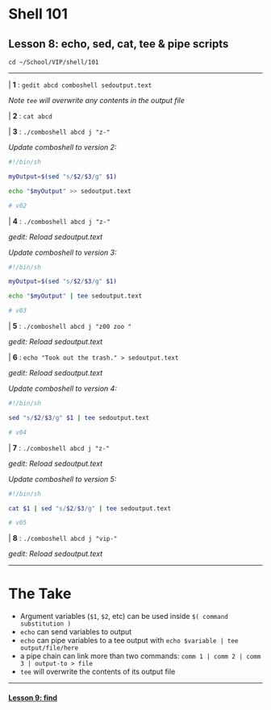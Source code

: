 # Shell 101
## Lesson 8: echo, sed, cat, tee & pipe scripts

`cd ~/School/VIP/shell/101`

___

| **1** : `gedit abcd comboshell sedoutput.text`

*Note `tee` will overwrite any contents in the output file*

| **2** : `cat abcd`

| **3** : `./comboshell abcd j "z-"`

*Update comboshell to version 2:*
```sh
#!/bin/sh

myOutput=$(sed "s/$2/$3/g" $1)

echo "$myOutput" >> sedoutput.text

# v02
```

| **4** : `./comboshell abcd j "z-"`

*gedit: Reload sedoutput.text*

*Update comboshell to version 3:*
```sh
#!/bin/sh

myOutput=$(sed "s/$2/$3/g" $1)

echo "$myOutput" | tee sedoutput.text

# v03
```

| **5** : `./comboshell abcd j "z00 zoo "`

*gedit: Reload sedoutput.text*

| **6** : `echo "Took out the trash." > sedoutput.text`

*gedit: Reload sedoutput.text*

*Update comboshell to version 4:*
```sh
#!/bin/sh

sed "s/$2/$3/g" $1 | tee sedoutput.text

# v04
```

| **7** : `./comboshell abcd j "z-"`

*gedit: Reload sedoutput.text*

*Update comboshell to version 5:*
```sh
#!/bin/sh

cat $1 | sed "s/$2/$3/g" | tee sedoutput.text

# v05
```

| **8** : `./comboshell abcd j "vip-"`

*gedit: Reload sedoutput.text*

___

# The Take

- Argument variables (`$1`, `$2`, etc) can be used inside `$( command substitution )`
- `echo` can send variables to output
- `echo` can pipe variables to a tee output with `echo $variable | tee output/file/here`
- a pipe chain can link more than two commands: `comm 1 | comm 2 | comm 3 | output-to > file`
- `tee` will overwrite the contents of its output file

___

#### [Lesson 9: find](https://github.com/inkVerb/vip/blob/master/101-shell/Lesson-09.md)

